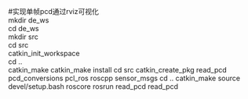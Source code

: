 #实现单帧pcd通过rviz可视化   
mkdir de_ws  
cd de_ws  
mkdir src   
cd src   
catkin_init_workspace  
cd ..  
catkin_make
catkin_make install
cd src
catkin_create_pkg read_pcd pcd_conversions pcl_ros roscpp sensor_msgs
cd ..
catkin_make
source devel/setup.bash
roscore
rosrun read_pcd read_pcd
